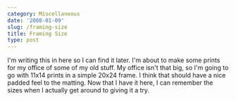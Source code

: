 ```yaml
---
category: Miscellaneous
date: '2008-01-09'
slug: /framing-size
title: Framing Size
type: post
---
```



I'm writing this in here so I can find it later. I'm about to make
some prints for my office of some of my old stuff. My office isn't
that big, so I'm going to go with 11x14 prints in a simple 20x24
frame. I think that should have a nice padded feel to the matting.
Now that I have it here, I can remember the sizes when I actually
get around to giving it a try.